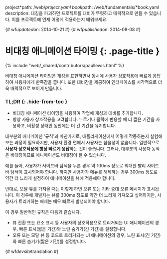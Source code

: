 project*path: /web/*project.yaml
book*path: /web/fundamentals/*book.yaml
description: 대칭을 파괴하면 프로젝트를 대비가 뚜렷하고 매력적으로 만들 수 있습니다. 이를 프로젝트에 언제 어떻게 적용하는지
배워보세요.

{# wf*updated*on: 2014-10-21 #}
{# wf*published*on: 2014-08-08 #}

# 비대칭 애니메이션 타이밍 {: .page-title }

{% include "web/_shared/contributors/paullewis.html" %}

비대칭 애니메이션 타이밍은 개성을 표현하면서 동시에 사용자 상호작용에 빠르게 응답하여 사용자에게 만족감을 줍니다. 또한 대비감을 제공하여
인터페이스를 시각적으로 더욱 매력적으로 보이게 만듭니다.

### TL;DR {: .hide-from-toc }

- 비대칭 애니메이션 타이밍을 사용하여 작업에 개성과 대비를 추가합니다.
- 항상 사용자 상호작용을 고려합니다. 누르기나 클릭에 반응할 때 더 짧은 기간을 사용하고, 비활성 상태인 동안에는 더 긴 기간을 유지합니다.

대부분의 애니메이션 '규칙'과 마찬가지로, 애플리케이션에서 어떻게 작동하는지 실험해보는 과정이 필요하지만, 사용자 환경 면에서 사용자는 참을성이
없습니다. 일반적으로 **사용자 상호작용에 항상 빠르게 응답**하는 것이 좋습니다. 그러나, 대부분의 사용자 동작은 비대칭이므로 애니메이션도
비대칭이 될 수 있습니다.

예를 들어, 사용자가 사이드바 탐색을 누른 경우 약 100ms 정도로 최대한 빨리 사이드바 탐색이 표시되어야 합니다. 하지만 사용자가 메뉴를
해제하는 경우 300ms 정도로 약간 더 느리게 설정하여 애니메이션을 뷰에 적용해야 합니다.

반대로, 모달 뷰를 가져올 때는 이렇게 하면 오류 또는 기타 중대 오류 메시지가 표시됩니다. 이 경우에 개발자는 뷰를 300ms 정도로 약간 더
느리게 가져오고 싶어하지만, 사용자가 트리거하는 해제는 매우 빠르게 발생되어야 합니다.

이 경우 일반적인 규칙은 다음과 같습니다.

- 뷰 전환 또는 요소 표시 등 사용자의 상호작용으로 트리거되는 UI 애니메이션의 경우, 빠른 표시(짧은 기간)와 느린 숨기기(긴 기간)를
설정합니다.
- 오류 또는 모달 뷰 등 코드로 트리거되는 UI 애니메이션의 경우, 느린 표시(긴 기간)와 빠른 숨기기(짧은 기간)를 설정합니다.

{# wf*devsite*translation #}
